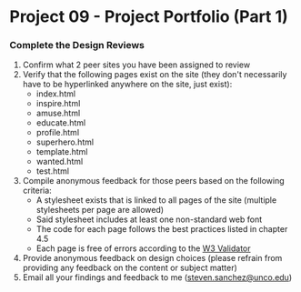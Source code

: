 # Project 09 - Project Portfolio (Part 1)

### Complete the Design Reviews

1. Confirm what 2 peer sites you have been assigned to review
2. Verify that the following pages exist on the site (they don't necessarily have to be hyperlinked anywhere on the site, just exist):
    *	index.html
    *	inspire.html
    *	amuse.html
    *	educate.html
    *	profile.html
    *	superhero.html
    *	template.html
    *	wanted.html
    *	test.html
3. Compile anonymous feedback for those peers based on the following criteria:
    * A stylesheet exists that is linked to all pages of the site (multiple stylesheets per page are allowed)
    *	Said stylesheet includes at least one non-standard web font
    *	The code for each page follows the best practices listed in chapter 4.5
    *	Each page is free of errors according to the [W3 Validator](https://validator.w3.org)
4. Provide anonymous feedback on design choices (please refrain from providing any feedback on the content or subject matter)
5. Email all your findings and feedback to me (steven.sanchez@unco.edu)
